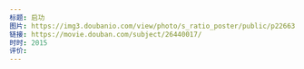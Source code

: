 ```yaml
---
标题: 启功
图片: https://img3.doubanio.com/view/photo/s_ratio_poster/public/p2266308272.webp
链接: https://movie.douban.com/subject/26440017/
时时: 2015
评价:
---
```



